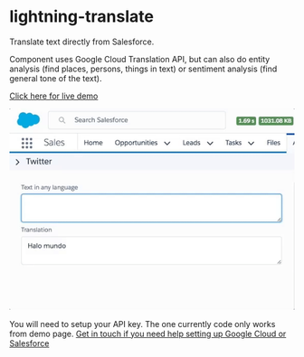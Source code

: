 # lightning-translate
Translate text directly from Salesforce.

Component uses Google Cloud Translation API, but can also do entity 
analysis (find places, persons, things in text) or sentiment analysis (find 
  general tone of the text).
  
  [Click here for live demo](https://metacursion.github.io/lightning-translate/)
  
  ![Demo GIF](demo.gif)
  
You will need to setup your API key. The one currently code only works from demo page.
[Get in touch if you need help setting up Google Cloud or Salesforce](https://metacursion.com)

